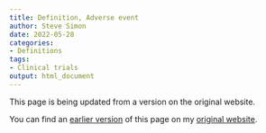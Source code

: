 ```yaml
---
title: Definition, Adverse event
author: Steve Simon
date: 2022-05-28
categories:
- Definitions
tags:
- Clinical trials
output: html_document
---
```


This page is being updated from a version on the original website.

<!---More--->


You can find an [earlier version][sim1] of this page on my [original website][sim2].

[sim1]: http://www.pmean.com/definitions/AdverseEvent.htm
[sim2]: http://www.pmean.com/original_site.html
